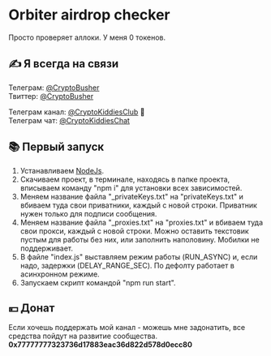 # Orbiter airdrop checker
Просто проверяет аллоки. У меня 0 токенов.

## ✍️ Я всегда на связи
Телеграм: [@CryptoBusher](https://t.me/CryptoBusher)<br>
Твиттер: [@CryptoBusher](https://twitter.com/CryptoBusher)<br>

Телеграм канал: [@CryptoKiddiesClub](https://t.me/CryptoKiddiesClub) 💎<br>
Телеграм чат: [@CryptoKiddiesChat](https://t.me/CryptoKiddiesChat)<br>

## 📚 Первый запуск
1. Устанавливаем [NodeJs](https://nodejs.org/en/download).
2. Скачиваем проект, в терминале, находясь в папке проекта, вписываем команду "npm i" для установки всех зависимостей.
3. Меняем название файла "_privateKeys.txt" на "privateKeys.txt" и вбиваем туда свои приватники, каждый с новой строки. Приватник нужен только для подписи сообщения.
4. Меняем название файла "_proxies.txt" на "proxies.txt" и вбиваем туда свои прокси, каждый с новой строки. Можно оставить текстовик пустым для работы без них, или заполнить наполовину. Мобилки не поддерживает.
5. В файле "index.js" выставляем режим работы (RUN_ASYNC) и, если надо, задержки (DELAY_RANGE_SEC). По дефолту работает в асинхронном режиме.
6. Запускаем скрипт командой "npm run start".

## 💴 Донат
Если хочешь поддержать мой канал - можешь мне задонатить, все средства пойдут на развитие сообщества.
<b>0x77777777323736d17883eac36d822d578d0ecc80<b>



